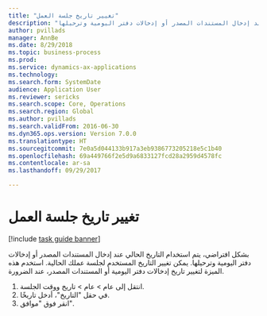 ```yaml
--- 
title: "تغيير تاريخ جلسة العمل"
description: "بشكل افتراضي، يتم استخدام التاريخ الحالي عند إدخال المستندات المصدر أو إدخالات دفتر اليومية وترحيلها."
author: pvillads
manager: AnnBe
ms.date: 8/29/2018
ms.topic: business-process
ms.prod: 
ms.service: dynamics-ax-applications
ms.technology: 
ms.search.form: SystemDate
audience: Application User
ms.reviewer: sericks
ms.search.scope: Core, Operations
ms.search.region: Global
ms.author: pvillads
ms.search.validFrom: 2016-06-30
ms.dyn365.ops.version: Version 7.0.0
ms.translationtype: HT
ms.sourcegitcommit: 7e0a5d044133b917a3eb9386773205218e5c1b40
ms.openlocfilehash: 69a449766f2e5d9a6833127fcd28a2959d4578fc
ms.contentlocale: ar-sa
ms.lasthandoff: 09/29/2017

---
```

# <a name="change-the-date-for-the-session"></a>تغيير تاريخ جلسة العمل

[!include [task guide banner](../../includes/task-guide-banner.md)]

بشكل افتراضي، يتم استخدام التاريخ الحالي عند إدخال المستندات المصدر أو إدخالات دفتر اليومية وترحيلها. يمكن تغيير التاريخ المستخدم لجلسة عملك الحالية. استخدم هذه الميزة لتغيير تاريخ إدخالات دفتر اليومية أو المستندات المصدر، عند الضرورة.

1. انتقل إلى عام > عام > تاريخ ووقت الجلسة.
2. في حقل "التاريخ"، أدخل تاريخًا.
3. انقر فوق "موافق".


